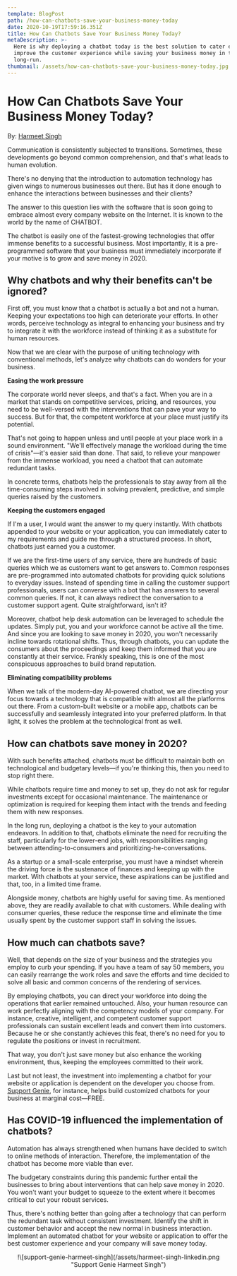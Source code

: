 ```yaml
---
template: BlogPost
path: /how-can-chatbots-save-your-business-money-today
date: 2020-10-19T17:59:16.351Z
title: How Can Chatbots Save Your Business Money Today?
metaDescription: >-
  Here is why deploying a chatbot today is the best solution to cater engage and
  improve the customer experience while saving your business money in the
  long-run.
thumbnail: /assets/how-can-chatbots-save-your-business-money-today.jpg
---
```

# How Can Chatbots Save Your Business Money Today?

By: [Harmeet Singh](https://www.linkedin.com/in/harmeetwrites)

Communication is consistently subjected to transitions. Sometimes, these developments go beyond common comprehension, and that's what leads to human evolution. 

There's no denying that the introduction to automation technology has given wings to numerous businesses out there. But has it done enough to enhance the interactions between businesses and their clients? 

The answer to this question lies with the software that is soon going to embrace almost every company website on the Internet. It is known to the world by the name of CHATBOT. 

The chatbot is easily one of the fastest-growing technologies that offer immense benefits to a successful business. Most importantly, it is a pre-programmed software that your business must immediately incorporate if your motive is to grow and save money in 2020.

## Why chatbots and why their benefits can't be ignored?

First off, you must know that a chatbot is actually a bot and not a human. Keeping your expectations too high can deteriorate your efforts. In other words, perceive technology as integral to enhancing your business and try to integrate it with the workforce instead of thinking it as a substitute for human resources. 

Now that we are clear with the purpose of uniting technology with conventional methods, let's analyze why chatbots can do wonders for your business.

**Easing the work pressure**

The corporate world never sleeps, and that's a fact. When you are in a market that stands on competitive services, pricing, and resources, you need to be well-versed with the interventions that can pave your way to success. But for that, the competent workforce at your place must justify its potential.

That's not going to happen unless and until people at your place work in a sound environment. "We'll effectively manage the workload during the time of crisis"—it's easier said than done. That said, to relieve your manpower from the immense workload, you need a chatbot that can automate redundant tasks. 

In concrete terms, chatbots help the professionals to stay away from all the time-consuming steps involved in solving prevalent, predictive, and simple queries raised by the customers.  

**Keeping the customers engaged**

If I'm a user, I would want the answer to my query instantly. With chatbots appended to your website or your application, you can immediately cater to my requirements and guide me through a structured process. In short, chatbots just earned you a customer. 

If we are the first-time users of any service, there are hundreds of basic queries which we as customers want to get answers to. Common responses are pre-programmed into automated chatbots for providing quick solutions to everyday issues. Instead of spending time in calling the customer support professionals, users can converse with a bot that has answers to several common queries. If not, it can always redirect the conversation to a customer support agent. Quite straightforward, isn't it?

Moreover, chatbot help desk automation can be leveraged to schedule the updates. Simply put, you and your workforce cannot be active all the time. And since you are looking to save money in 2020, you won't necessarily incline towards rotational shifts. Thus, through chatbots, you can update the consumers about the proceedings and keep them informed that you are constantly at their service. Frankly speaking, this is one of the most conspicuous approaches to build brand reputation. 

**Eliminating compatibility problems**

When we talk of the modern-day AI-powered chatbot, we are directing your focus towards a technology that is compatible with almost all the platforms out there. From a custom-built website or a mobile app, chatbots can be successfully and seamlessly integrated into your preferred platform. In that light, it solves the problem at the technological front as well. 

## How can chatbots save money in 2020?

With such benefits attached, chatbots must be difficult to maintain both on technological and budgetary levels—if you're thinking this, then you need to stop right there. 

While chatbots require time and money to set up, they do not ask for regular investments except for occasional maintenance. The maintenance or optimization is required for keeping them intact with the trends and feeding them with new responses. 

In the long run, deploying a chatbot is the key to your automation endeavors. In addition to that, chatbots eliminate the need for recruiting the staff, particularly for the lower-end jobs, with responsibilities ranging between attending-to-consumers and prioritizing-he-conversations.

As a startup or a small-scale enterprise, you must have a mindset wherein the driving force is the sustenance of finances and keeping up with the market. With chatbots at your service, these aspirations can be justified and that, too, in a limited time frame. 

Alongside money, chatbots are highly useful for saving time. As mentioned above, they are readily available to chat with customers. While dealing with consumer queries, these reduce the response time and eliminate the time usually spent by the customer support staff in solving the issues.

## How much can chatbots save?

Well, that depends on the size of your business and the strategies you employ to curb your spending. If you have a team of say 50 members, you can easily rearrange the work roles and save the efforts and time decided to solve all basic and common concerns of the rendering of services. 

By employing chatbots, you can direct your workforce into doing the operations that earlier remained untouched. Also, your human resource can work perfectly aligning with the competency models of your company. For instance, creative, intelligent, and competent customer support professionals can sustain excellent leads and convert them into customers. Because he or she constantly achieves this feat, there's no need for you to regulate the positions or invest in recruitment. 

That way, you don't just save money but also enhance the working environment, thus, keeping the employees committed to their work.

Last but not least, the investment into implementing a chatbot for your website or application is dependent on the developer you choose from. [Support Genie](https://supportgenie.io/?utm_source=how-can-chatbots-save-your-business-money-today&utm_medium=blog.supportgenie.io), for instance, helps build customized chatbots for your business at marginal cost—FREE. 

## Has COVID-19 influenced the implementation of chatbots?

Automation has always strengthened when humans have decided to switch to online methods of interaction. Therefore, the implementation of the chatbot has become more viable than ever. 

The budgetary constraints during this pandemic further entail the businesses to bring about interventions that can help save money in 2020. You won't want your budget to squeeze to the extent where it becomes critical to cut your robust services.

Thus, there's nothing better than going after a technology that can perform the redundant task without consistent investment. Identify the shift in customer behavior and accept the new normal in business interaction. Implement an automated chatbot for your website or application to offer the best customer experience and your company will save money today.

<center>
!\[support-genie-harmeet-singh](/assets/harmeet-singh-linkedin.png "Support Genie Harmeet Singh")
</center>

